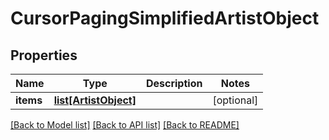 # CursorPagingSimplifiedArtistObject

## Properties
Name | Type | Description | Notes
------------ | ------------- | ------------- | -------------
**items** | [**list[ArtistObject]**](ArtistObject.md) |  | [optional] 

[[Back to Model list]](../README.md#documentation-for-models) [[Back to API list]](../README.md#documentation-for-api-endpoints) [[Back to README]](../README.md)

